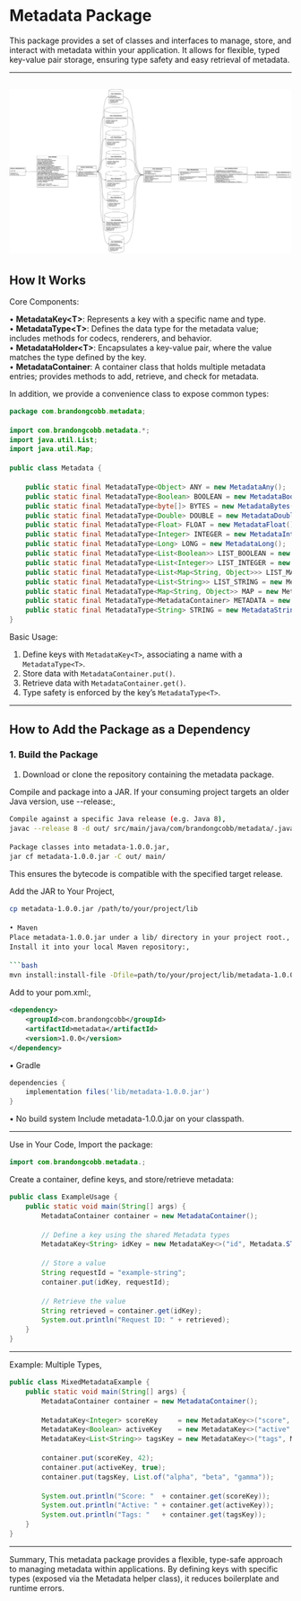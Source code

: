 # Metadata Package

This package provides a set of classes and interfaces to manage, store, and interact with metadata within your application. It allows for flexible, typed key-value pair storage, ensuring type safety and easy retrieval of metadata.

---
![Metadata](resources/pictures/Metadata.svg)
---

## How It Works

Core Components:

• **MetadataKey\<T\>**: Represents a key with a specific name and type.  
• **MetadataType\<T\>**: Defines the data type for the metadata value; includes methods for codecs, renderers, and behavior.  
• **MetadataHolder\<T\>**: Encapsulates a key-value pair, where the value matches the type defined by the key.  
• **MetadataContainer**: A container class that holds multiple metadata entries; provides methods to add, retrieve, and check for metadata.

In addition, we provide a convenience class to expose common types:

```java
package com.brandongcobb.metadata;

import com.brandongcobb.metadata.*;
import java.util.List;
import java.util.Map;

public class Metadata {

    public static final MetadataType<Object> ANY = new MetadataAny();
    public static final MetadataType<Boolean> BOOLEAN = new MetadataBoolean();
    public static final MetadataType<byte[]> BYTES = new MetadataBytes();
    public static final MetadataType<Double> DOUBLE = new MetadataDouble();
    public static final MetadataType<Float> FLOAT = new MetadataFloat();
    public static final MetadataType<Integer> INTEGER = new MetadataInteger();
    public static final MetadataType<Long> LONG = new MetadataLong();
    public static final MetadataType<List<Boolean>> LIST_BOOLEAN = new MetadataList<>(BOOLEAN);
    public static final MetadataType<List<Integer>> LIST_INTEGER = new MetadataList<>(INTEGER);
    public static final MetadataType<List<Map<String, Object>>> LIST_MAP = new MetadataList<>(MAP);
    public static final MetadataType<List<String>> LIST_STRING = new MetadataList<>(STRING);
    public static final MetadataType<Map<String, Object>> MAP = new MetadataMap<>(STRING, ANY);
    public static final MetadataType<MetadataContainer> METADATA = new MetadataContainer();
    public static final MetadataType<String> STRING = new MetadataString();
}
```

Basic Usage:

1. Define keys with `MetadataKey<T>`, associating a name with a `MetadataType<T>`.  
2. Store data with `MetadataContainer.put()`.  
3. Retrieve data with `MetadataContainer.get()`.  
4. Type safety is enforced by the key’s `MetadataType<T>`.

---

## How to Add the Package as a Dependency

### 1. Build the Package

1. Download or clone the repository containing the metadata package.

Compile and package into a JAR. If your consuming project targets an older Java version, use --release:,

```bash
Compile against a specific Java release (e.g. Java 8),
javac --release 8 -d out/ src/main/java/com/brandongcobb/metadata/.java

Package classes into metadata-1.0.0.jar,
jar cf metadata-1.0.0.jar -C out/ main/
```

This ensures the bytecode is compatible with the specified target release.

Add the JAR to Your Project,
```bash
cp metadata-1.0.0.jar /path/to/your/project/lib

• Maven
Place metadata-1.0.0.jar under a lib/ directory in your project root.,
Install it into your local Maven repository:,

```bash
mvn install:install-file -Dfile=path/to/your/project/lib/metadata-1.0.0.jar -DgroupId=com.brandongcobb -DartifactId=metadata -Dversion=1.0.0 -Dpackaging=jar
```

Add to your pom.xml:,

```xml
<dependency>
    <groupId>com.brandongcobb</groupId>
    <artifactId>metadata</artifactId>
    <version>1.0.0</version>
</dependency>
```

• Gradle

```groovy
dependencies {
    implementation files('lib/metadata-1.0.0.jar')
}
```

• No build system
  Include metadata-1.0.0.jar on your classpath.

---

Use in Your Code,
Import the package:

```java
import com.brandongcobb.metadata.;
```

Create a container, define keys, and store/retrieve metadata:

```java
public class ExampleUsage {
    public static void main(String[] args) {
        MetadataContainer container = new MetadataContainer();

        // Define a key using the shared Metadata types
        MetadataKey<String> idKey = new MetadataKey<>("id", Metadata.STRING);

        // Store a value
        String requestId = "example-string";
        container.put(idKey, requestId);

        // Retrieve the value
        String retrieved = container.get(idKey);
        System.out.println("Request ID: " + retrieved);
    }
}
```

---
Example: Multiple Types,
```java
public class MixedMetadataExample {
    public static void main(String[] args) {
        MetadataContainer container = new MetadataContainer();

        MetadataKey<Integer> scoreKey     = new MetadataKey<>("score", Metadata.INTEGER);
        MetadataKey<Boolean> activeKey    = new MetadataKey<>("active", Metadata.BOOLEAN);
        MetadataKey<List<String>> tagsKey = new MetadataKey<>("tags", Metadata.LIST_STRING);

        container.put(scoreKey, 42);
        container.put(activeKey, true);
        container.put(tagsKey, List.of("alpha", "beta", "gamma"));

        System.out.println("Score: "  + container.get(scoreKey));
        System.out.println("Active: " + container.get(activeKey));
        System.out.println("Tags: "   + container.get(tagsKey));
    }
}
```

---

Summary,
This metadata package provides a flexible, type-safe approach to managing metadata within applications. By defining keys with specific types (exposed via the Metadata helper class), it reduces boilerplate and runtime errors.
